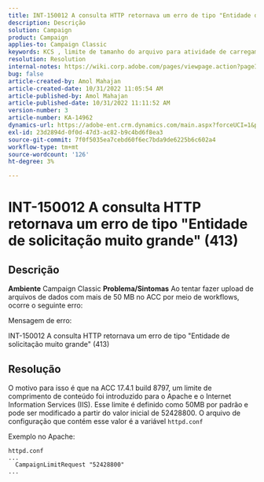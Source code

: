 ```yaml
---
title: INT-150012 A consulta HTTP retornava um erro de tipo "Entidade de solicitação muito grande" (413)
description: Descrição
solution: Campaign
product: Campaign
applies-to: Campaign Classic
keywords: KCS , limite de tamanho do arquivo para atividade de carregamento de dados (arquivo), Entidade de solicitação muito grande, CampaignLimitRequest
resolution: Resolution
internal-notes: https://wiki.corp.adobe.com/pages/viewpage.action?pageId=1423015339#ACC-Apache/Tomcat/IIS-WhatisthefilesizelimitforDataloading(file)activity?
bug: false
article-created-by: Amol Mahajan
article-created-date: 10/31/2022 11:05:54 AM
article-published-by: Amol Mahajan
article-published-date: 10/31/2022 11:11:52 AM
version-number: 3
article-number: KA-14962
dynamics-url: https://adobe-ent.crm.dynamics.com/main.aspx?forceUCI=1&pagetype=entityrecord&etn=knowledgearticle&id=d9098bfb-0b59-ed11-9561-6045bd006079
exl-id: 23d2894d-0f0d-47d3-ac82-b9c4bd6f8ea3
source-git-commit: 7f0f5035ea7cebd60f6ec7bda9de6225b6c602a4
workflow-type: tm+mt
source-wordcount: '126'
ht-degree: 3%

---
```


# INT-150012 A consulta HTTP retornava um erro de tipo &quot;Entidade de solicitação muito grande&quot; (413)

## Descrição

<b>Ambiente</b>
Campaign Classic
<b>Problema/Sintomas</b>
Ao tentar fazer upload de arquivos de dados com mais de 50 MB no ACC por meio de workflows, ocorre o seguinte erro:



Mensagem de erro:

INT-150012 A consulta HTTP retornava um erro de tipo &quot;Entidade de solicitação muito grande&quot; (413)


## Resolução


O motivo para isso é que na ACC 17.4.1 build 8797, um limite de comprimento de conteúdo foi introduzido para o Apache e o Internet Information Services (IIS). Esse limite é definido como 50MB por padrão e pode ser modificado a partir do valor inicial de 52428800. O arquivo de configuração que contém esse valor é a variável `httpd.conf`

Exemplo no Apache:


```
httpd.conf
...
  CampaignLimitRequest "52428800"
...
```
